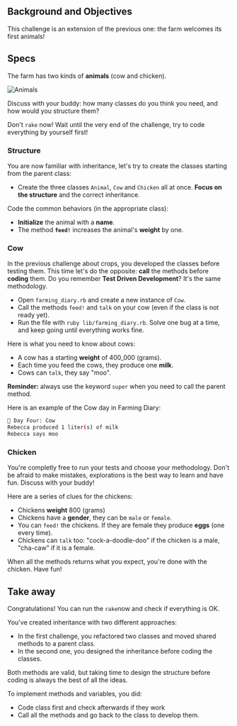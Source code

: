 ## Background and Objectives

This challenge is an extension of the previous one: the farm welcomes its first animals!


## Specs
The farm has two kinds of **animals** (cow and chicken).

![Animals](https://raw.githubusercontent.com/lewagon/fullstack-images/master/ruby/farming-diary/animals.svg?sanitize=true)

Discuss with your buddy: how many classes do you think you need, and how would you structure them? 

Don't `rake` now! Wait until the very end of the challenge, try to code everything by yourself first!


### Structure
You are now familiar with inheritance, let's try to create the classes starting from the parent class:

  - Create the three classes `Animal`, `Cow` and `Chicken` all at once. **Focus on the structure** and the correct inheritance.

Code the common behaviors (in the appropriate class):
  - **Initialize** the animal with a **name**.
  - The method **`feed!`** increases the animal's **weight** by one.


### Cow

In the previous challenge about crops, you developed the classes before testing them. This time let's do the opposite: **call** the methods before **coding** them. Do you remember **Test Driven Development**? It's the same methodology. 
 - Open `farming_diary.rb` and create a new instance of `Cow`.
 - Call the methods `feed!` and `talk` on your cow (even if the class is not ready yet).
 - Run the file with `ruby lib/farming_diary.rb`. Solve one bug at a time, and keep going until everything works fine.

Here is what you need to know about cows:

  - A cow has a starting **weight** of 400_000 (grams).
  - Each time you feed the cows, they produce one **milk**.
  - Cows can `talk`, they say "moo".

**Reminder:** always use the keyword `super` when you need to call the parent method.

Here is an example of the Cow day in Farming Diary:
```bash
📝 Day Four: Cow
Rebecca produced 1 liter(s) of milk
Rebecca says moo
```

### Chicken

You're completly free to run your tests and choose your methodology. Don't be afraid to make mistakes, explorations is the best way to learn and have fun. Discuss with your buddy!

Here are a series of clues for the chickens:

  - Chickens **weight** 800 (grams)
  - Chickens have a **gender**, they can be `male` or `female`.
  - You can `feed!` the chickens. If they are female they produce **eggs** (one every time).
  - Chickens can `talk` too: "cock-a-doodle-doo" if the chicken is a male, "cha-caw" if it is a female.

When all the methods returns what you expect, you're done with the chicken. Have fun!



## Take away

Congratulations! You can run the `rake`now and check if everything is OK.

You've created inheritance with two different approaches:
- In the first challenge, you refactored two classes and moved shared methods to a parent class.
- In the second one, you designed the inheritance before coding the classes.

Both methods are valid, but taking time to design the structure before coding is always the best of all the ideas.

To implement methods and variables, you did:
- Code class first and check afterwards if they work
- Call all the methods and go back to the class to develop them.
